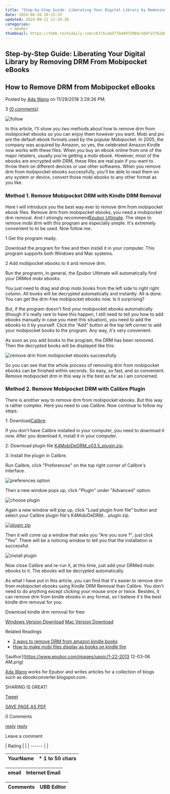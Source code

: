 ```yaml
---
title: "Step-by-Step Guide: Liberating Your Digital Library by Removing DRM From Mobipocket eBooks"
date: 2024-08-20 10:15:33
updated: 2024-08-21 12:29:39
categories:
  - epubor
thumbnail: https://thmb.techidaily.com/c67c5cabd77bd497290dc569fa7f62d814f0daa9ae95d19e4c91539b2a1b2dd0.jpg
---
```


## Step-by-Step Guide: Liberating Your Digital Library by Removing DRM From Mobipocket eBooks

## How to Remove DRM from Mobipocket eBooks

Posted by [Ada Wang](https://plus.google.com/+AdaWang/posts) on 11/29/2018 3:29:26 PM.

3 [(0 comments)](http://www.epubor.com/#comment-area) 



![follow](http://www.epubor.com/images/follow.png)

In this article, I'll show you two methods about how to remove drm from mobipocket ebooks so you can enjoy them however you want. Mobi and prc are the default ebook formats used by the popular Mobipocket. In 2005, the company was acquired by Amazon, so yes, the celebrated Amazon Kindle now works with these files. When you buy an ebook online from one of the major retailers, usually you're getting a mobi ebook. However, most of the ebooks are encrypted with DRM, these files are real pain if you want to throw them on different devices or use other softwares. When you remove drm from mobipocket ebooks successfully, you'll be able to read them on any system or device, convert those mobi ebooks to any other format as you like. 

### Method 1\. Remove Mobipocket DRM with Kindle DRM Removal

Here I will introduce you the best way ever to remove drm from mobipocket ebook files. Remove drm from mobipocket ebooks, you need a mobipocket drm removal. And I strongly recommend[Epubor Ultimate](https://tools.techidaily.com/epubor/ultimate/). The steps to remove mobi drm with this program are especially simple. It's extremely convenient to to be used. Now follow me. 

1 Get the program ready.

Download the program for free and then install it in your computer. This program supports both Windows and Mac systems.

2 Add mobipocket ebooks to it and remove drm.

Run the programn, in general, the Epubor Ultimate will automatically find your DRMed mobi ebooks. 

You just need to drag and drop mobi books from the left side to right right column. All books will be decrypted automatically and instantly. All is done. You can get the drm-free mobipocket ebooks now. Is it surprising?

But, if the program doesn't find your mobipocket ebooks automatically (though it's really rare to have this happen, I still need to tell you how to add ebooks manually in case you meet this situation), you need to add the ebooks to it by yourself. Click the "Add" button at the top left corner to add your mobipocket books to the program. Any way, it's very convenient. 

As soon as you add books to the program, the DRM has been removed. Then the decrypted books will be displayed like this:

![remove drm from mobipocket ebooks successfully](http://www.epubor.com/images/uppic/alternative-dedrm-calibre-plugin.png)

So you can see that the whole process of removing drm from mobipocket ebooks can be finished within seconds. So easy, so fast, and so convenient. Remove mobipocket drm in this way is the best as far as I am concerned. 

### Method 2\. Remove Mobipocket DRM with Calibre Plugin

There is another way to remove drm from mobipocket ebooks. But this way is rather complex. Here you need to use Calibre. Now continue to follow my steps. 

1: Download[Calibre](http://calibre-ebook.com/download).

If you don't have Calibre installed in your computer, you need to download it now. After you download it, install it in your computer.

2: Download plugin file [K4MobiDeDRM\_v03.5\_plugin.zip](http://download.epubor.com/K4MobiDeDRM%5Fv03.5%5Fplugin.zip). 

3: Install the plugin in Calibre.

Run Calibre, click "Preferences" on the top right corner of Calibre's interface.

![preferences option](http://www.epubor.com/images/uppic/preferences-option.jpg)

Then a new window pops up, click "Plugin" under "Advanced" option.

![choose plugin](http://www.epubor.com/images/uppic/choose-plugin.jpg)

Again a new window will pop up, click "Load plugin from file" button and select your Calibre plugin file's K4MobiDeDRM... plugin zip.

[![plugin zip](http://www.epubor.com/images/uppic/plugin-zip.jpg)](http://download.epubor.com/K4MobiDeDRM%5Fv03.5%5Fplugin.zip)

Then it will come up a window that asks you "Are you sure ?", just click "Yes". There will be a noticing window to tell you that the installation is successful.

![install plugin](http://www.epubor.com/images/uppic/install-plugin.jpg)

Now close Calibre and re-run it, at this time, just add your DRMed mobi ebooks to it. The ebooks will be decrypted automatically. 

As what I have put in this article, you can find that it's easier to remove drm from mobipocket ebooks using Kindle DRM Removal than Calibre. You don't need to do anything except clicking your mouse once or twice. Besides, it can remove drm from kindle ebooks in any format, so I believe it's the best kindle drm removal for you.

Download kindle drm removal for free:

[Windows Version Download](http://download.epubor.com/full-drm-removal.exe) [Mac Version Download](http://download.epubor.com/kindledrmremoval.zip) 

Related Readings

* [3 ways to remove DRM from amazon kindle books](https://tools.techidaily.com/epubor/products/)
* [How to make mobi files display as books on kindle fire](https://tools.techidaily.com/epubor/products/)

![author](https://www.epubor.com/images/uppic/1-22-2013 12-03-06 AM.png)

[Ada Wang](https://plus.google.com/+AdaWang/posts) works for Epubor and writes articles for a collection of blogs such as ebookconverter.blogspot.com.

SHARING IS GREAT!

[Tweet](https://twitter.com/share) 

[SAVE PAGE AS PDF](https://tools.techidaily.com/epubor/products/) 



0 Comments

[reply](https://tools.techidaily.com/epubor/products/) [reply](https://tools.techidaily.com/epubor/products/) 

Leave a comment

| Rating |  |
| ------ |  |

| YourName | \*  1 to 50 chars |
| -------- | ----------------- |

| email | Internet Email |
| ----- | -------------- |

| Comments | UBB Editor |
| -------- | ---------- |

<ins class="adsbygoogle"
     style="display:block"
     data-ad-format="autorelaxed"
     data-ad-client="ca-pub-7571918770474297"
     data-ad-slot="1223367746"></ins>



<ins class="adsbygoogle"
     style="display:block"
     data-ad-client="ca-pub-7571918770474297"
     data-ad-slot="8358498916"
     data-ad-format="auto"
     data-full-width-responsive="true"></ins>
